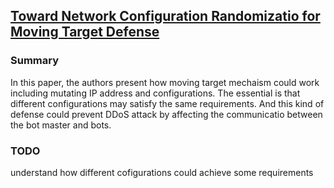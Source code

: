 ## [Toward Network Configuration Randomizatio for Moving Target Defense](http://link.springer.com/chapter/10.1007%2F978-1-4614-0977-9_9)

### Summary
In this paper, the authors present how moving target mechaism could work including mutating IP address and configurations. The essential is that different configurations may satisfy the same requirements. And this kind of defense could prevent DDoS attack by affecting the communicatio between the bot master and bots.

### TODO
understand how different cofigurations could achieve some requirements
